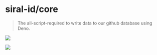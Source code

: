 # siral-id/core

> The all-script-required to write data to our github database using Deno.

<!-- GitHub Actions -->
[![](https://img.shields.io/github/workflow/status/<user>/<repo>/CI?style=flat-square)](https://github.com/siral-id/core/actions)

<!-- Codecov -->
[![](https://img.shields.io/codecov/c/gh/<user>/<repo>?style=flat-square)](https://codecov.io/gh/siral-id/core)
